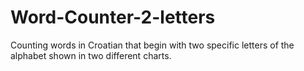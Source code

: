 # Word-Counter-2-letters
Counting words in Croatian that begin with two specific letters of the alphabet shown in two different charts.
